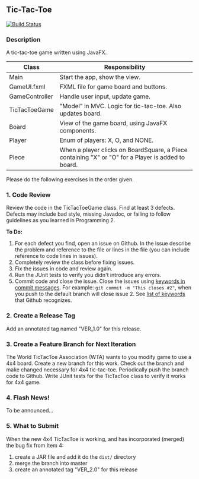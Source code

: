## Tic-Tac-Toe

[![Build Status](https://travis-ci.com/JP-SKE15/tictactoe.svg?branch=master)](https://travis-ci.com/JP-SKE15/tictactoe)

### Description

A tic-tac-toe game written using JavaFX.

| Class  | Responsibility              |
|--------|-----------------------------|
| Main   | Start the app, show the view. |
| GameUI.fxml | FXML file for game board and buttons. |
| GameController | Handle user input, update game. |
| TicTacToeGame  | "Model" in MVC. Logic for tic-tac-toe. Also updates board. |
| Board          | View of the game board, using JavaFX components. |
| Player         | Enum of players: X, O, and NONE. |
| Piece          | When a player clicks on BoardSquare, a Piece containing "X" or "O" for a Player is added to board. |


Please do the following exercises in the order given.

### 1. Code Review

Review the code in the TicTacToeGame class.
Find at least 3 defects. Defects may include bad style,
missing Javadoc, or failing to follow guidelines as you
learned in Programming 2.

**To Do:** 

1. For each defect you find, open an issue on Github.
In the issue describe the problem and reference to the file
or lines in the file (you can include reference to code lines in issues).
2. Completely review the class before fixing issues.
3. Fix the issues in code and review again.
4. Run the JUnit tests to verify you didn't introduce any errors.
5. Commit code and close the issue.  Close the issues using [keywords in commit messages](https://help.github.com/articles/closing-issues-using-keywords/).  For example: `git commit -m "This closes #2"`, when you push to the default branch will close issue 2.  See [list of keywords](https://help.github.com/articles/closing-issues-using-keywords/) that Github recognizes.

### 2. Create a Release Tag
 
Add an annotated tag named "VER_1.0" for this release.

### 3. Create a Feature Branch for Next Iteration

The World TicTacToe Association (WTA) wants to you modify game to use a 4x4 board.
Create a new branch for this work. 
Check out the branch and make changed necessary for 4x4 tic-tac-toe.
Periodically push the branch code to Github.
Write JUnit tests for the TicTacToe class to verify it works for 4x4 game.

### 4. Flash News!

To be announced...

### 5. What to Submit

When the new 4x4 TicTacToe is working, and has incorporated (merged) the bug fix from Item 4:

1. create a JAR file and add it do the `dist/` directory
2. merge the branch into master
3. create an annotated tag "VER_2.0" for this release
